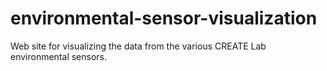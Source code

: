 environmental-sensor-visualization
==================================

Web site for visualizing the data from the various CREATE Lab environmental sensors.
